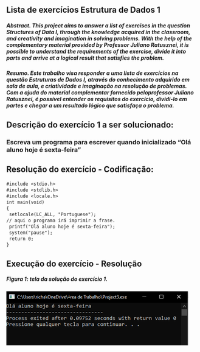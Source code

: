 ## Lista de exercícios Estrutura de Dados 1

##### **Abstract.** This project aims to answer a list of exercises in the question Structures of Data I, through the knowledge acquired in the classroom, and creativity and imagination in solving problems. With the help of the complementary material provided by Professor Juliano Ratusznei, it is possible to understand the requirements of the exercise, divide it into parts and arrive at a logical result that satisfies the problem.


##### **Resumo.** Este trabalho visa responder a uma lista de exercícios na questão Estruturas de Dados I, através do conhecimento adquirido em sala de aula, e criatividade e imaginação na resolução de problemas. Com a ajuda do material complementar fornecido peloprofessor Juliano Ratusznei, é possível entender os requisitos do exercício, dividi-lo em partes e chegar a um resultado lógico que satisfaça o problema.


## Descrição do exercício 1 a ser solucionado:
### Escreva um programa para escrever quando inicializado “Olá aluno hoje é sexta-feira”

## Resolução do exercício - Codificação:

```
#include <stdio.h>
#include <stdlib.h>
#include <locale.h>
int main(void)
{
 setlocale(LC_ALL, "Portuguese");
// aqui o programa irá imprimir a frase. 
 printf("Olá aluno hoje é sexta-feira"); 
 system("pause");
 return 0;
}
```

## Execução do exercício - Resolução
##### Figura 1: tela da solução do exercício 1.
<img src="/src/img1.png"><br/><br/>
